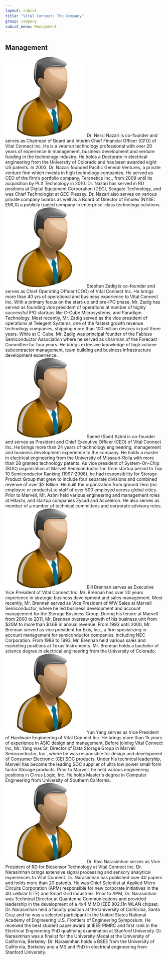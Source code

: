 ```yaml
---
layout: subcat
title: "Vital Connect: The Company"
group: company
subcat_menu: Management
---
```

Management
----------
<section class="bio">
	<img src="assets/img/team/person.png" class="biopic-left"/>
	 <span class="name">Dr. Nersi Nazari</span> is co-founder and serves as Chairman of Board and Interim Chief Financial Officer (CFO) of Vital Connect Inc. He is a veteran technology professional with over 20 years of experience in management, business development and venture funding in the technology industry. He holds a Doctorate in electrical engineering from the University of Colorado and has been awarded eight US patents. In 2003, Dr. Nazari founded Pacific General Ventures, a private venture firm which invests in high technology companies. He served as CEO of the firm’s portfolio company, Teranetics Inc., from 2009 until its acquisition by PLX Technology in 2010. Dr. Nazari has served in RD positions at Digital Equipment Corporation (DEC), Seagate Technology, and was Chief Technologist at GEC Plessey. Dr. Nazari also serves  on various  private company boards as well as a Board of Director of Emulex (NYSE: EMLX) a publicly traded company in enterprise-class technology solutions.
</section>

<section class="bio">
	<img src="assets/img/team/person.png" class="biopic-right">
	 <span class="name">Stephen Zadig</span> is co-founder and serves as Chief Operating Officer (COO) of Vital Connect Inc. He brings more than 40 yrs of operational and business experience to Vital Connect Inc. With a primary focus on the start-up and pre-IPO phase, Mr. Zadig has served as founding vice president of operations at number of highly successful IPO startups like C-Cube Microsystems, and Paradigm Technology. Most recently, Mr. Zadig served as the vice president of operations at Telegent Systems, one of the fastest growth revenue technology companies, shipping more than 100 million devices in just three years. While at C-Cube, Mr. Zadig was principal founder of the Fabless Semiconductor Association where he served as chairman of the Forecast Committee for four years. He brings extensive knowledge of high volume subcontractor management, team building and business infrastructure development experience.
</section>

<section class="bio">
	<img src="assets/img/team/person.png" class="biopic-left">
	 <span class="name">Saeed (Sam) Azimi</span> is co-founder and serves as President and Chief Executive Officer (CEO) of Vital Connect Inc. He brings more than 24 years of technology engineering, management and business development experience to the company. He holds a master in electrical engineering from the University of Missouri-Rolla with more than 28 granted technology patents. As vice president of System-On-Chip (SOC) organization at Marvell Semiconductor Inc from startup period to Top 10 Semiconductor Ranking (1997-2008), he had responsibility for Storage Product Group that grew to include four separate divisions and combined revenue of over $2 Billion. He built the organization from ground zero (no employee or products) to staff of over 500 employed across global cities. Prior to Marvell, Mr. Azimi held various engineering and management roles at Hitachi, and startup companies Zycad and Acceleron. He also serves as member of a number of technical committees and corporate advisory roles.
</section>

<section class="bio">
	<img src="assets/img/team/person.png" class="biopic-right">
	 <span class="name">Bill Brennan</span> serves as Executive Vice President of Vital Connect Inc. Mr. Brennan has over 20 years experience in strategic business development and sales management. Most recently, Mr. Brennan served as Vice President of WW Sales at Marvell Semiconductor, where he led business development and account management for the Storage Business Group. During his tenure at Marvell from 2000 to 2011, Mr. Brennan oversaw growth of his business unit from $20M to more than $1.6B in annual revenue. From 1993 until 2000, Mr. Brennan served as vice president for Exis, Inc., a firm specializing in account management for semiconductor companies, including NEC Corporation. From 1986 to 1993, Mr. Brennan held various sales and marketing positions at Texas Instruments. Mr. Brennan holds a bachelor of science degree in electrical engineering from the University of Colorado. 
</section>

<section class="bio">
	<img src="assets/img/team/person.png" class="biopic-left">
	 <span class="name">Yun Yang</span> serves as Vice President of Hardware Engineering of Vital Connect Inc. He brings more than 15 years of experience in ASIC design and management. Before joining Vital Connect Inc, Mr. Yang was Sr. Director of Data Storage Group in Marvell Semiconductor, Inc., where he was responsible for design and development of Consumer Electronic (CE) SOC products. Under his technical leadership, Marvell has become the leading SOC supplier of ultra low power small form factor Storage products. Prior to Marvell, he held various engineering positions in Cirrus Logic, Inc. He holds Master's degree in Computer Engineering from University of Southern California.
</section>

<section class="bio">
	<img src="assets/img/team/person.png" class="biopic-right">
	 <span class="name">Dr. Ravi Narasimhan</span> serves as Vice President of RD for Biosensor Technology at Vital Connect Inc. Dr. Narasimhan brings extensive signal processing and sensory analytical experiences to Vital Connect. Dr. Narasimhan has published over 40 papers and holds more than 20 patents. He was Chief  Scientist at Applied Micro Circuits Corporation (APM) responsible for new corporate initiatives in the 4G cellular (LTE) and Smart Grid industries. Prior to APM, Dr. Narasimhan was Technical Director at Quantenna Communications and provided leadership in the development of a 4x4 MIMO IEEE 802.11n WLAN chipset. Dr. Narasimhan held a faculty position at the University of California, Santa Cruz and he was a selected participant in the United States National Academy of Engineering U.S. Frontiers of Engineering Symposium. He received the best student paper award at IEEE PIMRC and first rank in the Electrical Engineering PhD qualifying examination at Stanford University. Dr. Narasimhan was a finalist for the University Medal at the University of California, Berkeley. Dr. Narasimhan holds a BSEE from the University of California, Berkeley and a MS and PhD in electrical engineering from Stanford University.
</section>
		


